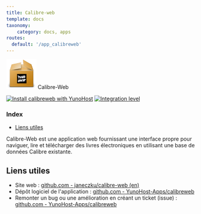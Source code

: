 ```yaml
---
title: Calibre-web
template: docs
taxonomy:
    category: docs, apps
routes:
  default: '/app_calibreweb'
---
```


<img src="/images/yunohost_package.png" height="80px" alt="Package"> Calibre-Web

[![Install calibreweb with YunoHost](https://install-app.yunohost.org/install-with-yunohost.png)](https://install-app.yunohost.org/?app=calibreweb) [![Integration level](https://dash.yunohost.org/integration/calibreweb.svg)](https://ci-apps.yunohost.org/jenkins/job/calibreweb%20%28Community%29/lastBuild/consoleFull)

### Index

- [Liens utiles](#liens-utiles)

Calibre-Web est une application web fournissant une interface propre pour naviguer, lire et télécharger des livres électroniques en utilisant une base de données Calibre existante.

## Liens utiles

+ Site web : [github.com - janeczku/calibre-web (en)](https://github.com/janeczku/calibre-web)
+ Dépôt logiciel de l'application : [github.com - YunoHost-Apps/calibreweb](https://github.com/YunoHost-Apps/calibreweb_ynh)
+ Remonter un bug ou une amélioration en créant un ticket (issue) : [github.com - YunoHost-Apps/calibreweb](https://github.com/YunoHost-Apps/calibreweb_ynh/issues)
